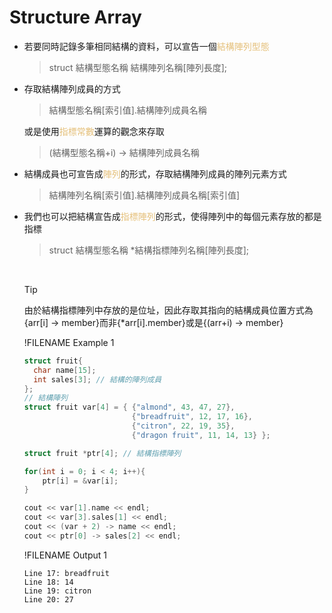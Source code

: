 # Structure Array

- 若要同時記錄多筆相同結構的資料，可以宣告一個<span style="color:#e5c07b">結構陣列型態</span>
  >struct 結構型態名稱 結構陣列名稱[陣列長度];

- 存取結構陣列成員的方式
  >結構型態名稱[索引值].結構陣列成員名稱

  或是使用<span style="color:#e5c07b">指標常數</span>運算的觀念來存取
  >(結構型態名稱+i) -> 結構陣列成員名稱

- 結構成員也可宣告成<span style="color:#e5c07b">陣列</span>的形式，存取結構陣列成員的陣列元素方式
  >結構陣列名稱[索引值].結構陣列成員名稱[索引值]

- 我們也可以把結構宣告成<span style="color:#e5c07b">指標陣列</span>的形式，使得陣列中的每個元素存放的都是指標
  >struct 結構型態名稱 *結構指標陣列名稱[陣列長度];

  &nbsp;
  >[!TIP]
  >由於結構指標陣列中存放的是位址，因此存取其指向的結構成員位置方式為  
  >{arr[i] -> member}而非{*arr[i].member}或是{(arr+i) -> member} 

  !FILENAME Example 1
  ```cpp
  struct fruit{
    char name[15];
    int sales[3]; // 結構的陣列成員
  };
  // 結構陣列
  struct fruit var[4] = { {"almond", 43, 47, 27},
                          {"breadfruit", 12, 17, 16},
                          {"citron", 22, 19, 35},
                          {"dragon fruit", 11, 14, 13} }; 

  struct fruit *ptr[4]; // 結構指標陣列

  for(int i = 0; i < 4; i++){
      ptr[i] = &var[i];
  }

  cout << var[1].name << endl;
  cout << var[3].sales[1] << endl;
  cout << (var + 2) -> name << endl;
  cout << ptr[0] -> sales[2] << endl;
  ```
  !FILENAME Output 1
  ```
  Line 17: breadfruit
  Line 18: 14
  Line 19: citron
  Line 20: 27
  ```